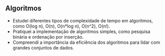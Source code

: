 ## Algoritmos

- Estudei diferentes tipos de complexidade de tempo em algoritmos, como O(log n), O(n), O(n*log n), O(n^2), O(n!).
- Pratiquei a implementação de algoritmos simples, como pesquisa binária e ordenação por inserção.
- Compreendi a importância da eficiência dos algoritmos para lidar com grandes conjuntos de dados.
